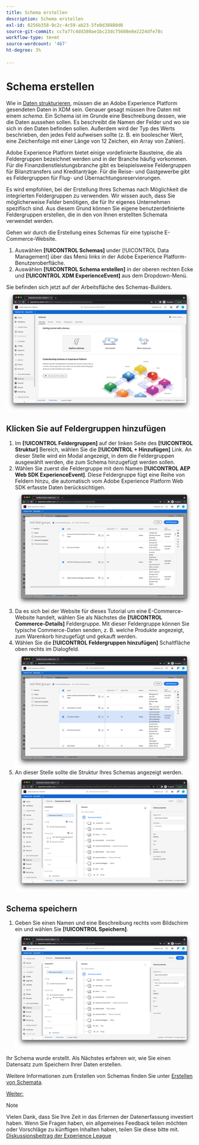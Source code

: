 ```yaml
---
title: Schema erstellen
description: Schema erstellen
exl-id: 0256b358-0c2c-4c59-ab23-5fe0d38880d6
source-git-commit: cc7a77c4dd380ae1bc23dc75608e8e2224dfe78c
workflow-type: tm+mt
source-wordcount: '467'
ht-degree: 3%

---
```


# Schema erstellen

Wie in [Daten strukturieren](../structuring-your-data.md), müssen die an Adobe Experience Platform gesendeten Daten in XDM sein. Genauer gesagt müssen Ihre Daten mit einem _schema_. Ein Schema ist im Grunde eine Beschreibung dessen, wie die Daten aussehen sollen. Es beschreibt die Namen der Felder und wo sie sich in den Daten befinden sollen. Außerdem wird der Typ des Werts beschrieben, den jedes Feld aufweisen sollte (z. B. ein boolescher Wert, eine Zeichenfolge mit einer Länge von 12 Zeichen, ein Array von Zahlen).

Adobe Experience Platform bietet einige vordefinierte Bausteine, die als Feldergruppen bezeichnet werden und in der Branche häufig vorkommen. Für die Finanzdienstleistungsbranche gibt es beispielsweise Feldergruppen für Bilanztransfers und Kreditanträge. Für die Reise- und Gastgewerbe gibt es Feldergruppen für Flug- und Übernachtungsreservierungen.

Es wird empfohlen, bei der Erstellung Ihres Schemas nach Möglichkeit die integrierten Feldergruppen zu verwenden. Wir wissen auch, dass Sie möglicherweise Felder benötigen, die für Ihr eigenes Unternehmen spezifisch sind. Aus diesem Grund können Sie eigene benutzerdefinierte Feldergruppen erstellen, die in den von Ihnen erstellten Schemata verwendet werden.

Gehen wir durch die Erstellung eines Schemas für eine typische E-Commerce-Website.

1. Auswählen **[!UICONTROL Schemas]** under [!UICONTROL Data Management] über das Menü links in der Adobe Experience Platform-Benutzeroberfläche.
1. Auswählen **[!UICONTROL Schema erstellen]** in der oberen rechten Ecke und **[!UICONTROL XDM ExperienceEvent]** aus dem Dropdown-Menü.

Sie befinden sich jetzt auf der Arbeitsfläche des Schemas-Builders.
![Schemaansicht](../assets/schemas-view.png)

## Klicken Sie auf Feldergruppen hinzufügen

1. Im **[!UICONTROL Feldergruppen]** auf der linken Seite des **[!UICONTROL Struktur]** Bereich, wählen Sie die **[!UICONTROL + Hinzufügen]** Link. An dieser Stelle wird ein Modal angezeigt, in dem die Feldergruppen ausgewählt werden, die zum Schema hinzugefügt werden sollen.
1. Wählen Sie zuerst die Feldergruppe mit dem Namen **[!UICONTROL AEP Web SDK ExperienceEvent]**. Diese Feldergruppe fügt eine Reihe von Feldern hinzu, die automatisch vom Adobe Experience Platform Web SDK erfasste Daten berücksichtigen.
   ![AEP Web SDK-Mixin](../assets/aep-web-sdk-mixin.png)
1. Da es sich bei der Website für dieses Tutorial um eine E-Commerce-Website handelt, wählen Sie als Nächstes die **[!UICONTROL Commerce-Details]** Feldergruppe. Mit dieser Feldergruppe können Sie typische Commerce-Daten senden, z. B. welche Produkte angezeigt, zum Warenkorb hinzugefügt und gekauft werden.
1. Wählen Sie die **[!UICONTROL Feldergruppen hinzufügen]** Schaltfläche oben rechts im Dialogfeld.
   ![Commerce-Details-Mixin](../assets/commerce-details-mixin.png)
1. An dieser Stelle sollte die Struktur Ihres Schemas angezeigt werden.
   ![Schema mit Mixins](../assets/schema-with-mixins.png)

## Schema speichern

1. Geben Sie einen Namen und eine Beschreibung rechts vom Bildschirm ein und wählen Sie **[!UICONTROL Speichern]**.
   ![Schema mit Name und Beschreibung](../assets/schema-name-description.png)

Ihr Schema wurde erstellt. Als Nächstes erfahren wir, wie Sie einen Datensatz zum Speichern Ihrer Daten erstellen.

Weitere Informationen zum Erstellen von Schemas finden Sie unter [Erstellen von Schemata](/help/platform/schemas/create-schemas.md).

[Weiter: ](create-a-dataset.md)

>[!NOTE]
>
>Vielen Dank, dass Sie Ihre Zeit in das Erlernen der Datenerfassung investiert haben. Wenn Sie Fragen haben, ein allgemeines Feedback teilen möchten oder Vorschläge zu künftigen Inhalten haben, teilen Sie diese bitte mit. [Diskussionsbeitrag der Experience League](https://experienceleaguecommunities.adobe.com/t5/adobe-experience-platform-launch/tutorial-discussion-use-adobe-experience-platform-data/m-p/543877)
